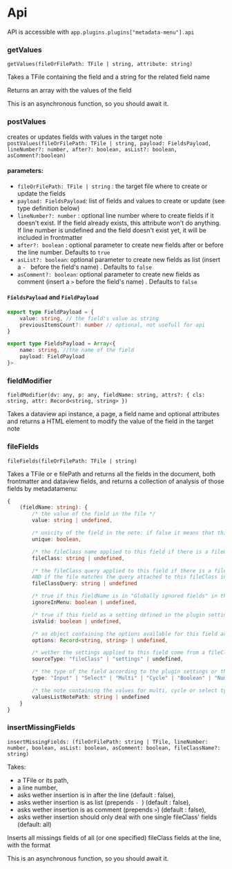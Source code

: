 # Api

API is accessible with `app.plugins.plugins["metadata-menu"].api`

### getValues

`getValues(fileOrFilePath: TFile | string, attribute: string)`

Takes a TFile containing the field and a string for the related field name

Returns an array with the values of the field

This is an asynchronous function, so you should await it.

### postValues
creates or updates fields with values in the target note
`postValues(fileOrFilePath: TFile | string, payload: FieldsPayload, lineNumber?: number, after?: boolean, asList?: boolean, asComment?:boolean)`

#### parameters:

- `fileOrFilePath: TFile | string` : the target file where to create or update the fields
- `payload: FieldsPayload`: list of fields and values to create or update (see type definition below) 
- `lineNumber?: number` : optional line number where to create fields if it doesn't exist. If the field already exists, this attribute won't do anything. If line number is undefined and the field doesn't exist yet, it will be included in frontmatter
- `after?: boolean` : optional parameter to create new fields after or before the line number. Defaults to `true`
- `asList?: boolean`: optional parameter to create new fields as list (insert a `- ` before the field's name) . Defaults to `false`
- `asComment?: boolean`: optional parameter to create new fields as comment (insert a `>` before the field's name) . Defaults to `false`

#### `FieldsPayload` and `FieldPayload`

```typescript
export type FieldPayload = {
    value: string, // the field's value as string
    previousItemsCount?: number // optional, not usefull for api 
}

export type FieldsPayload = Array<{
    name: string, //the name of the field
    payload: FieldPayload
}>
```

### fieldModifier
`fieldModifier(dv: any, p: any, fieldName: string, attrs?: { cls: string, attr: Record<string, string> })`

Takes a dataview api instance, a page, a field name and optional attributes and returns a HTML element to modify the value of the field in the target note

### fileFields
`fileFields(fileOrFilePath: TFile | string)`

Takes a TFile or e filePath and returns all the fields in the document, both frontmatter and dataview fields, and returns a collection of analysis of those fields by metadatamenu:

```typescript
{
    (fieldName: string): {
        /* the value of the field in the file */
        value: string | undefined, 

        /* unicity of the field in the note: if false it means that this field appears more than once in the file */
        unique: boolean,

        /* the fileClass name applied to this field if there is a fileClass AND if the field is set in the fileClass or the fileClass it's inheriting from */
        fileClass: string | undefined,

        /* the fileClass query applied to this field if there is a fileClass
        AND if the file matches the query attached to this fileClass in the settings AND if the field is set in the fileClass or the fileClass it's inheriting from */
        fileClassQuery: string | undefined

        /* true if this fieldName is in "Globally ignored fields" in the plugin settings */
        ignoreInMenu: boolean | undefined,

        /* true if this field as a setting defined in the plugin settings or a fileClass and if the value is valid according to those settings */
        isValid: boolean | undefined,

        /* an object containing the options available for this field according to the plugin settings or the fileClass */
        options: Record<string, string> | undefined,

        /* wether the settings applied to this field come from a fileClass, the plugin settings or none  */
        sourceType: "fileClass" | "settings" | undefined,

        /* the type of the field according to the plugin settings or the fileClass  */
        type: "Input" | "Select" | "Multi" | "Cycle" | "Boolean" | "Number" | undefined

        /* the note containing the values for multi, cycle or select types when defined in the plugin settings  */
        valuesListNotePath: string | undefined
    }
}
```

### insertMissingFields
`insertMissingFields: (fileOrFilePath: string | TFile, lineNumber: number, boolean, asList: boolean, asComment: boolean, fileClassName?: string)`

Takes:
- a TFile or its path, 
- a line number,
- asks wether insertion is in after the line (default : false),
- asks wether insertion is as list (prepends `- `) (default : false),
- asks wether insertion is as comment (prepends `>`)  (default : false),
- asks wether insertion should only deal with one single fileClass' fields (default: all)

Inserts all missings fields of all (or one specified) fileClass fields at the line, with the format

This is an asynchronous function, so you should await it.
